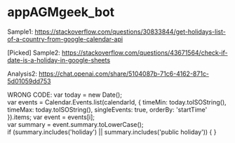 # appAGMgeek_bot

Sample1: https://stackoverflow.com/questions/30833844/get-holidays-list-of-a-country-from-google-calendar-api

[Picked] Sample2: https://stackoverflow.com/questions/43671564/check-if-date-is-a-holiday-in-google-sheets

Analysis2: https://chat.openai.com/share/5104087b-71c6-4162-871c-5d01059dd753

WRONG CODE: 
  var today = new Date();  
  var events = Calendar.Events.list(calendarId, {
    timeMin: today.toISOString(),
    timeMax: today.toISOString(),
    singleEvents: true,
    orderBy: 'startTime'
  }).items;
  var event = events[i];  
  var summary = event.summary.toLowerCase();  
  if (summary.includes('holiday') || summary.includes('public holiday')) { }  
  
